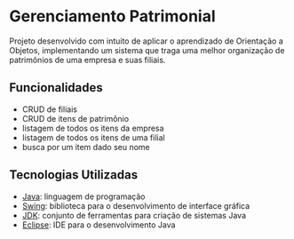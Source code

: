 # Gerenciamento Patrimonial
Projeto desenvolvido com intuito de aplicar o aprendizado de Orientação a Objetos,
implementando um sistema que traga uma melhor organização de patrimônios de uma empresa e suas filiais.

## Funcionalidades
* CRUD de filiais
* CRUD de itens de patrimônio
* listagem de todos os itens da empresa
* listagem de todos os itens de uma filial
* busca por um item dado seu nome

## Tecnologias Utilizadas
* [Java](https://www.java.com/pt-BR/): linguagem de programação
* [Swing](https://docs.oracle.com/javase/8/docs/api/index.html?javax/swing/package-summary.html): biblioteca para o desenvolvimento de interface gráfica
* [JDK](https://www.oracle.com/br/java/technologies/downloads/): conjunto de ferramentas para criação de sistemas Java
* [Eclipse](https://eclipseide.org/): IDE para o desenvolvimento Java
